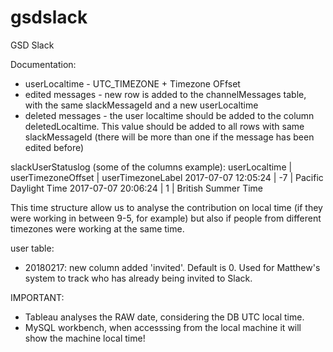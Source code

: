 # gsdslack
GSD Slack


Documentation:
- userLocaltime - UTC_TIMEZONE + Timezone OFfset
- edited messages - new row is added to the channelMessages table, with the same slackMessageId and a new userLocaltime
- deleted messages - the user localtime should be added to the column deletedLocaltime. This value should be added to all rows with same slackMessageId (there will be more than one if the message has been edited before)


slackUserStatuslog (some of the columns example):
userLocaltime       | userTimezoneOffset | userTimezoneLabel
2017-07-07 12:05:24 | -7                 | Pacific Daylight Time
2017-07-07 20:06:24 | 1                  | British Summer Time

This time structure allow us to analyse the contribution on local time (if they were working in between 9-5, for example) but also if people from different timezones were working at the same time.

user table:
- 20180217: new column added 'invited'. Default is 0. Used for Matthew's system to track who has already being invited to Slack.

IMPORTANT:
- Tableau analyses the RAW date, considering the DB UTC local time.
- MySQL workbench, when accesssing from the local machine it will show the machine local time! 
